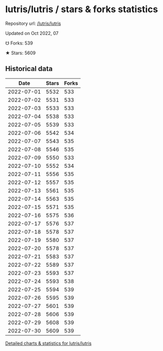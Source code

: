 # lutris/lutris / stars & forks statistics

Repository url: [/lutris/lutris](https://github.com/lutris/lutris)

Updated on Oct 2022, 07

☋ Forks: 539

★ Stars: 5609

## Historical data
| Date | Stars | Forks |
|------|-------|-------|
| 2022-07-01 | 5532 | 533 | 
| 2022-07-02 | 5531 | 533 | 
| 2022-07-03 | 5533 | 533 | 
| 2022-07-04 | 5538 | 533 | 
| 2022-07-05 | 5539 | 533 | 
| 2022-07-06 | 5542 | 534 | 
| 2022-07-07 | 5543 | 535 | 
| 2022-07-08 | 5546 | 535 | 
| 2022-07-09 | 5550 | 533 | 
| 2022-07-10 | 5552 | 534 | 
| 2022-07-11 | 5556 | 535 | 
| 2022-07-12 | 5557 | 535 | 
| 2022-07-13 | 5561 | 535 | 
| 2022-07-14 | 5563 | 535 | 
| 2022-07-15 | 5571 | 535 | 
| 2022-07-16 | 5575 | 536 | 
| 2022-07-17 | 5576 | 537 | 
| 2022-07-18 | 5578 | 537 | 
| 2022-07-19 | 5580 | 537 | 
| 2022-07-20 | 5578 | 537 | 
| 2022-07-21 | 5583 | 537 | 
| 2022-07-22 | 5589 | 537 | 
| 2022-07-23 | 5593 | 537 | 
| 2022-07-24 | 5593 | 538 | 
| 2022-07-25 | 5594 | 539 | 
| 2022-07-26 | 5595 | 539 | 
| 2022-07-27 | 5601 | 539 | 
| 2022-07-28 | 5606 | 539 | 
| 2022-07-29 | 5608 | 539 | 
| 2022-07-30 | 5609 | 539 | 


[Detailed charts & statistics for lutris/lutris](https://reviewgithub.com/rep/lutris/lutris)
